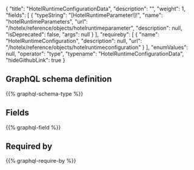 {
  "title": "HotelRuntimeConfigurationData",
  "description": "",
  "weight": 1,
  "fields": [
    {
      "typeString": "[HotelRuntimeParameter!]!",
      "name": "hotelRuntimeParameters",
      "url": "/hotelx/reference/objects/hotelruntimeparameter",
      "description": null,
      "isDeprecated": false,
      "args": null
    }
  ],
  "requireby": [
    {
      "name": "HotelRuntimeConfiguration",
      "description": null,
      "url": "/hotelx/reference/objects/hotelruntimeconfiguration"
    }
  ],
  "enumValues": null,
  "operator": "type",
  "typename": "HotelRuntimeConfigurationData",
  "hideGithubLink": true
}
## GraphQL schema definition

{{% graphql-schema-type %}}

## Fields

{{% graphql-field %}}

## Required by

{{% graphql-require-by %}}
